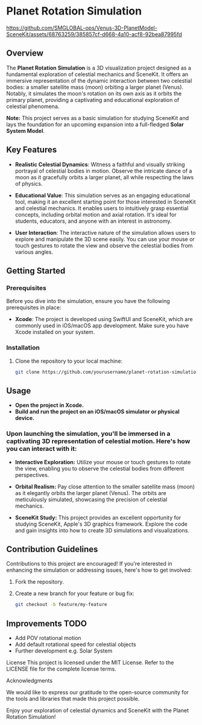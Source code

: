 # Planet Rotation Simulation



https://github.com/SMGLOBAL-ops/Venus-3D-PlanetModel-SceneKit/assets/68763259/385857cf-d668-4a10-acf8-92bea87995fd


## Overview

The **Planet Rotation Simulation** is a 3D visualization project designed as a fundamental exploration of celestial mechanics and SceneKit. It offers an immersive representation of the dynamic interaction between two celestial bodies: a smaller satellite mass (moon) orbiting a larger planet (Venus). Notably, it simulates the moon's rotation on its own axis as it orbits the primary planet, providing a captivating and educational exploration of celestial phenomena.

**Note:** This project serves as a basic simulation for studying SceneKit and lays the foundation for an upcoming expansion into a full-fledged **Solar System Model**.

## Key Features

- **Realistic Celestial Dynamics**: Witness a faithful and visually striking portrayal of celestial bodies in motion. Observe the intricate dance of a moon as it gracefully orbits a larger planet, all while respecting the laws of physics.

- **Educational Value**: This simulation serves as an engaging educational tool, making it an excellent starting point for those interested in SceneKit and celestial mechanics. It enables users to intuitively grasp essential concepts, including orbital motion and axial rotation. It's ideal for students, educators, and anyone with an interest in astronomy.

- **User Interaction**: The interactive nature of the simulation allows users to explore and manipulate the 3D scene easily. You can use your mouse or touch gestures to rotate the view and observe the celestial bodies from various angles.

## Getting Started

### Prerequisites

Before you dive into the simulation, ensure you have the following prerequisites in place:

- **Xcode**: The project is developed using SwiftUI and SceneKit, which are commonly used in iOS/macOS app development. Make sure you have Xcode installed on your system.

### Installation

1. Clone the repository to your local machine:

   ```sh
   git clone https://github.com/yourusername/planet-rotation-simulation.git

## Usage

- **Open the project in Xcode.**
- **Build and run the project on an iOS/macOS simulator or physical device.**

### Upon launching the simulation, you'll be immersed in a captivating 3D representation of celestial motion. Here's how you can interact with it:

- **Interactive Exploration:** Utilize your mouse or touch gestures to rotate the view, enabling you to observe the celestial bodies from different perspectives.

- **Orbital Realism:** Pay close attention to the smaller satellite mass (moon) as it elegantly orbits the larger planet (Venus). The orbits are meticulously simulated, showcasing the precision of celestial mechanics.

- **SceneKit Study:** This project provides an excellent opportunity for studying SceneKit, Apple's 3D graphics framework. Explore the code and gain insights into how to create 3D simulations and visualizations.

## Contribution Guidelines

Contributions to this project are encouraged! If you're interested in enhancing the simulation or addressing issues, here's how to get involved:

1. Fork the repository.

2. Create a new branch for your feature or bug fix:

   ```sh
   git checkout -b feature/my-feature

## Improvements TODO

- Add POV rotational motion
- Add default rotational speed for celestial objects
- Further development e.g. Solar System

License
This project is licensed under the MIT License. Refer to the LICENSE file for the complete license terms.

Acknowledgments

We would like to express our gratitude to the open-source community for the tools and libraries that made this project possible.

Enjoy your exploration of celestial dynamics and SceneKit with the Planet Rotation Simulation!
